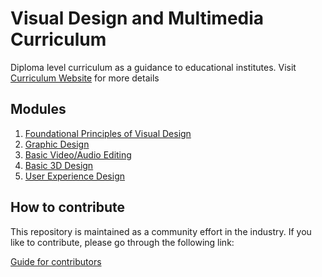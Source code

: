 # Visual Design and Multimedia Curriculum

Diploma level curriculum as a guidance to educational institutes. Visit [Curriculum Website](https://slasscom.github.io/slasscom-visual-design-and-multimedia-curriculum) for more details


## Modules

1. [Foundational Principles of Visual Design](./foundational-principles-of-visual-design/foundational-principles-of-visual-design-module.md)
2. [Graphic Design](./graphic-design/graphic-design-module.md)
3. [Basic Video/Audio Editing](./basic-video-audio-editing/index.md)
4. [Basic 3D Design](./basic-3D-design/basic-3D-design-module.md)
5. [User Experience Design](./user-experience-design/user-experience-design-module.md)


## How to contribute

This repository is maintained as a community effort in the industry. If you like to contribute, please go through the following link:

[Guide for contributors](./CONTRIBUTE.md)
